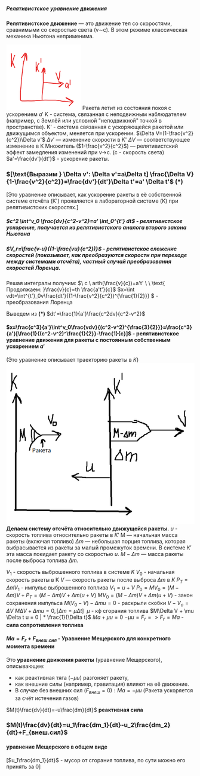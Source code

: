##### Релятивистское уравнение движения
**Релятивистское движение** — это движение тел со скоростями, сравнимыми со скоростью света (v∼c). В этом режиме классическая механика Ньютона неприменима.

![alt text](image.png)
Ракета летит из состояния покоя с ускорением $a'$
K - система, связанная с неподвижным наблюдателем (например, с Землёй или условной "неподвижной" точкой в пространстве).
K' - система связанная с ускоряющейся ракетой или движущимся объектом, меняется при ускорении.
$\Delta V=(1-\frac{v^2}{c^2})\Delta v'$
$Δv'$  — изменение скорости в K'
$ΔV$ — соответствующее изменение в K
Множитель ($1-\frac{v^2}{c^2}$) — релятивистский эффект замедления изменений при v→c. (c - скорость света)
$a'=\frac{dv'}{dt'}$ - ускорение ракеты.

### $[\text{Выразим } \Delta v':  \Delta v'=a\Delta t] \frac{\Delta V}{1-\frac{v^2}{c^2}}=\frac{dv'}{dt'}\Delta t'=a' \Delta t'$ (*)
[Это уравнение описывает, как ускорение ракеты в её собственной системе отсчёта (K') проявляется в лабораторной системе (K) при релятивистских скоростях.]
##### $c^2 \int^v_0 \frac{dv}{c^2-v^2}=a' \int_0^{t'} dt$ - релятивистское ускорение, получается из релятивистского аналога второго закона Ньютона

##### $V_г=\frac{v-u}{(1-\frac{vu}{c^2})}$  - релятивистское сложение скоростей (показывает, как преобразуются скорости при переходе между системами отсчёта), частный случай преобразования скоростей Лоренца.
Решая интегралы получим: $\ c \ arth(\frac{v}{c})=a't' \ \ \text{ Продолжаем: }\frac{v}{c}=th \frac{a't'}{c}$
$x=\int vdt=\int^{t'}_0v\frac{dt'}{(1-\frac{v^2}{c^2})^{\frac{1}{2}}} $ - преобразования Лоренца

Выведем из **(*)** $dt'=\frac{1}{a'}\frac{c^2dv}{c^2-v^2}$

#### $x=\frac{c^3}{a'}\int^v_0\frac{vdv}{(c^2-v^2)^{\frac{3}{2}}}=\frac{c^3}{a'}[\frac{1}{(c^2-v^2)^\frac{1}{2}}-\frac{1}{c}]$ - релятивистское уравнение движения для ракеты с постоянным собственным ускорением $a'$
(Это уравнение описывает траекторию ракеты в $К$)
![alt text](image-1.png)
**Делаем систему отсчёта относительно движущейся ракеты.**
$u$ - скорость топлива относительно ракеты в $K'$
M — начальная масса ракеты (включая топливо)
$Δm$ — небольшая порция топлива, которая выбрасывается из ракеты за малый промежуток времени. В системе $K′$ эта масса покидает ракету со скоростью $u$.
$M−Δm$ — масса ракеты после выброса топлива $Δm$.

$V_1$ - скорость выброшенного топлива в системе $K$
$V_0$ - начальная скорость ракеты в K
$V$ — скорость ракеты после выброса $Δm$ в $K$
$P_T=\Delta m V_1$ - импульс выброшенного топлива
$V_1=u+V$
$P_0=MV_0=(M-\Delta m) V + P_T = (M-\Delta m)V+\Delta m (u+V)$
$MV_0=(M-\Delta m)V+\Delta m (u+V)$ - закон сохранения импульса
$M(V_0-V)-\Delta m u=0$ - раскрыли скобки
$V-V_o=\Delta V$
$M\Delta V+\Delta m u = 0, [\Delta m = \mu\Delta t]\ \  \mu$ - кф сгорания топлива
$M\Delta V + \mu \Delta t u = 0 | * \frac{1}{\Delta t}$
$Ma + \mu u = 0$
$-\mu u = F_г => F_г  =Ma$ - **сила сопротивления топлива**
#### $Ma= F_г + F_{внеш.сил}$ - Уравнение Мещерского для конкретного момента времени
Это **уравнение движения ракеты** (уравнение Мещерского), описывающее:
* как реактивная тяга $(−μu)$ разгоняет ракету,
* как внешние силы (например, гравитация) влияют на её движение.
* В случае без внешних сил ($F_{внеш}=0):Ma=−μu$ (Ракета ускоряется за счёт истечения газов)
  
$M(t)\frac{dv}{dt}=-u\frac{dm}{dt}$  **реактивная сила**
### $M(t)\frac{dv}{dt}=u_1\frac{dm_1}{dt}-u_2\frac{dm_2}{dt}+F_{внеш.сил}$ 
#### уравнение Мещерского в общем виде
[$u_1\frac{dm_1}{dt}$ - мусор от сгорания топлива, по сути можно его принять за 0]